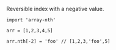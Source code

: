 Reversible index with a negative value.

```
import 'array-nth'

arr = [1,2,3,4,5]

arr.nth[-2] = 'foo' // [1,2,3,'foo',5]
```
